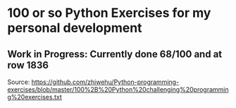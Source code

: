 # 100 or so Python Exercises for my personal development

## Work in Progress: Currently done 68/100 and at row 1836

Source: 
https://github.com/zhiwehu/Python-programming-exercises/blob/master/100%2B%20Python%20challenging%20programming%20exercises.txt

